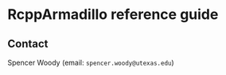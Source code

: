 # RcppArmadillo reference guide

## Contact

Spencer Woody (email: `spencer.woody@utexas.edu`)

   
